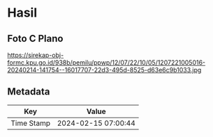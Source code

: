 # Hasil

## Foto C Plano

https://sirekap-obj-formc.kpu.go.id/938b/pemilu/ppwp/12/07/22/10/05/1207221005016-20240214-141754--16017707-22d3-495d-8525-d63e6c9b1033.jpg


## Metadata

| Key        | Value               |
| ---------- | ------------------- |
| Time Stamp | 2024-02-15 07:00:44 |



